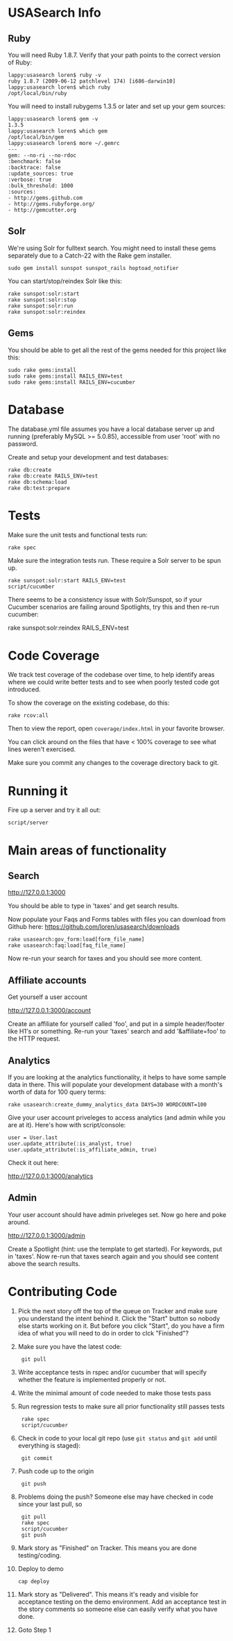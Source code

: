# USASearch Info

## Ruby

You will need Ruby 1.8.7. Verify that your path points to the correct version of Ruby:

    lappy:usasearch loren$ ruby -v
    ruby 1.8.7 (2009-06-12 patchlevel 174) [i686-darwin10]
    lappy:usasearch loren$ which ruby
    /opt/local/bin/ruby

You will need to install rubygems 1.3.5 or later and set up your gem sources:

    lappy:usasearch loren$ gem -v
    1.3.5
    lappy:usasearch loren$ which gem
    /opt/local/bin/gem
    lappy:usasearch loren$ more ~/.gemrc
    ---
    gem: --no-ri --no-rdoc
    :benchmark: false
    :backtrace: false
    :update_sources: true
    :verbose: true
    :bulk_threshold: 1000
    :sources:
    - http://gems.github.com
    - http://gems.rubyforge.org/
    - http://gemcutter.org

## Solr

We're using Solr for fulltext search. You might need to install these gems separately due to a Catch-22 with the Rake gem installer.

    sudo gem install sunspot sunspot_rails hoptoad_notifier

You can start/stop/reindex Solr like this:

    rake sunspot:solr:start
    rake sunspot:solr:stop
    rake sunspot:solr:run
    rake sunspot:solr:reindex

## Gems

You should be able to get all the rest of the gems needed for this project like this:

    sudo rake gems:install
    sudo rake gems:install RAILS_ENV=test
    sudo rake gems:install RAILS_ENV=cucumber

# Database

The database.yml file assumes you have a local database server up and running (preferably MySQL >= 5.0.85), accessible from user 'root' with no password.

Create and setup your development and test databases:

    rake db:create
    rake db:create RAILS_ENV=test
    rake db:schema:load
    rake db:test:prepare

# Tests

Make sure the unit tests and functional tests run:

    rake spec

Make sure the integration tests run. These require a Solr server to be spun up.

    rake sunspot:solr:start RAILS_ENV=test
    script/cucumber

There seems to be a consistency issue with Solr/Sunspot, so if your Cucumber scenarios are failing around Spotlights, try this and then re-run cucumber:

   rake sunspot:solr:reindex RAILS_ENV=test

# Code Coverage

We track test coverage of the codebase over time, to help identify areas where we could write better tests and to see when poorly tested code got introduced.

To show the coverage on the existing codebase, do this:

    rake rcov:all

Then to view the report, open `coverage/index.html` in your favorite browser.

You can click around on the files that have < 100% coverage to see what lines weren't exercised.

Make sure you commit any changes to the coverage directory back to git.

# Running it

Fire up a server and try it all out:

    script/server

# Main areas of functionality

## Search

<http://127.0.0.1:3000>

You should be able to type in 'taxes' and get search results.

Now populate your Faqs and Forms tables with files you can download from Github here:
<https://github.com/loren/usasearch/downloads>

    rake usasearch:gov_form:load[form_file_name]
    rake usasearch:faq:load[faq_file_name]

Now re-run your search for taxes and you should see more content.

## Affiliate accounts
Get yourself a user account

<http://127.0.0.1:3000/account>

Create an affiliate for yourself called 'foo', and put in a simple header/footer like H1's or something.
Re-run your 'taxes' search and add '&affiliate=foo' to the HTTP request.

## Analytics
If you are looking at the analytics functionality, it helps to have some sample data in there. This will populate your
development database with a month's worth of data for 100 query terms:

    rake usasearch:create_dummy_analytics_data DAYS=30 WORDCOUNT=100

Give your user account priveleges to access analytics (and admin while you are at it). Here's how with script/console:

    user = User.last
    user.update_attribute(:is_analyst, true)
    user.update_attribute(:is_affiliate_admin, true)

Check it out here:

<http://127.0.0.1:3000/analytics>

## Admin
Your user account should have admin priveleges set. Now go here and poke around.

<http://127.0.0.1:3000/admin>

Create a Spotlight (hint: use the template to get started). For keywords, put in 'taxes'.
Now re-run that taxes search again and you should see content above the search results.

# Contributing Code

1. Pick the next story off the top of the queue on Tracker and make sure you understand the intent behind it. Click the "Start" button so nobody else starts working on it. But before you click "Start", do you have a firm idea of what you will need to do in order to clck "Finished"?

2. Make sure you have the latest code:

        git pull

3. Write acceptance tests in rspec and/or cucumber that will specify whether the feature is implemented properly or not.

4. Write the minimal amount of code needed to make those tests pass

5. Run regression tests to make sure all prior functionality still passes tests

        rake spec
        script/cucumber

6. Check in code to your local git repo (use `git status` and `git add` until everything is staged):

        git commit

7. Push code up to the origin

        git push

8. Problems doing the push? Someone else may have checked in code since your last pull, so

        git pull
        rake spec
        script/cucumber
        git push

9. Mark story as "Finished" on Tracker. This means you are done testing/coding.

10. Deploy to demo

        cap deploy

11. Mark story as "Delivered". This means it's ready and visible for acceptance testing on the demo environment. Add an acceptance test in the story comments so someone else can easily verify what you have done.

12. Goto Step 1